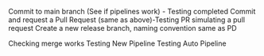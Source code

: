 Commit to main branch (See if pipelines work) - Testing completed
Commit and request a Pull Request (same as above)-Testing PR simulating a pull request
Create a new release branch, naming convention same as PD

Checking merge works
Testing New Pipeline
Testing Auto Pipeline
